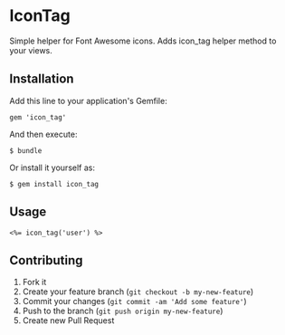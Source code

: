 # IconTag

Simple helper for Font Awesome icons. Adds icon_tag helper method to your views.

## Installation

Add this line to your application's Gemfile:

    gem 'icon_tag'

And then execute:

    $ bundle

Or install it yourself as:

    $ gem install icon_tag

## Usage

`<%= icon_tag('user') %>`

## Contributing

1. Fork it
2. Create your feature branch (`git checkout -b my-new-feature`)
3. Commit your changes (`git commit -am 'Add some feature'`)
4. Push to the branch (`git push origin my-new-feature`)
5. Create new Pull Request
